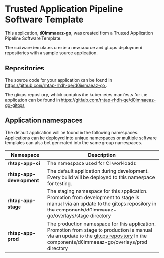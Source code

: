 # Trusted Application Pipeline Software Template

This application, **d0immaeaz-go**, was created from a Trusted Application Pipeline Software Template.

The software templates create a new source and gitops deployment repositories with a sample source application. 

## Repositories

The source code for your application can be found in [https://github.com/rhtap-rhdh-qe/d0immaeaz-go ](https://github.com/rhtap-rhdh-qe/d0immaeaz-go ).
 
The gitops repository, which contains the kubernetes manifests for the application can be found in 
[https://github.com/rhtap-rhdh-qe/d0immaeaz-go-gitops ](https://github.com/rhtap-rhdh-qe/d0immaeaz-go-gitops ) 

## Application namespaces 

The default application will be found in the following namespaces. Applications can be deployed into unique namespaces or multiple software templates can also bet generated into the same group namespaces.  

|  Namespace   |  Description   |  
| -------- | -------- |
| **rhtap-app-ci** | The namespace used for CI workloads |
| **rhtap-app-development** | The default application during development. Every build will be deployed to this namespace for testing. |
| **rhtap-app-stage** | The staging namespace for this application. Promotion from development to stage is manual via an update to the [gitops repository](https://github.com/rhtap-rhdh-qe/d0immaeaz-go-gitops ) in the components/d0immaeaz-go/overlays/stage directory |
| **rhtap-app-prod** | The production namespace for this application. Promotion from stage to production is manual via an update to the [gitops repository](https://github.com/rhtap-rhdh-qe/d0immaeaz-go-gitops ) in the components/d0immaeaz-go/overlays/prod directory |